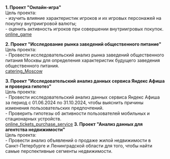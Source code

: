 **1. Проект "Онлайн-игра"**    
     Цель проекта:  
     - изучить влияние характеристик игроков и их игровых персонажей на покупку внутриигровой валюты;  
     - оценить активность игроков при совершении внутриигровых покупок.  
     [online_game](https://github.com/ekaterinazabrodskaya/Practicum_projects/tree/f81f33c5a5faa3848c65ca6b7a4e785e43997cbf/online_game)
     
**2. Проект "Исследование рынка заведений общественного питание"**  
     Цель проекта:  
     - Провести исследовательский анализ рынка заведений общественного питания Москвы для определения характеристик будущего заведения общественного питания.  
     [catering_Moscow](https://github.com/ekaterinazabrodskaya/Practicum_projects/tree/7fc21dcc73ee3f6b64a5c202df483609df0634b4/catering_Moscow)  

**3. Проект "Исследовательский анализ данных сервиса Яндекс Афиша и проверка гипотез"**  
     Цель проекта:  
     - Провести исследовательский анализ данных сервиса Яндекс Афиша за период с 01.06.2024 по 31.10.2024, чтобы выяснить причины
изменения пользовательских предпочтений.  
     - Проверить гипотезы об активности пользователей мобильных и стационарных устройств.  
     [online_tickets_purchase_service](https://github.com/ekaterinazabrodskaya/Practicum_projects/tree/87a1ff434449c7269efc23d3024ba167ac7e4785/online_tickets_purchase_service)
**3. Проект "Анализ данных для агентства недвижимости"**  
     Цель проекта:  
     - Провести анализ объявлений о продаже жилой недвижимости в Санкт-Петербурге и Ленинградской области для того, чтобы найти самые перспективные сегменты недвижимости.
